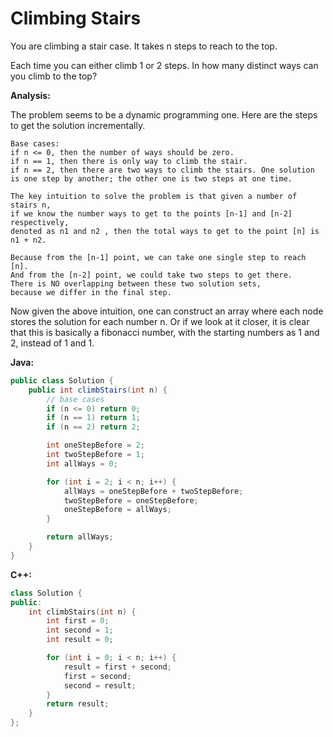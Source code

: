 # Climbing Stairs

You are climbing a stair case. It takes n steps to reach to the top.

Each time you can either climb 1 or 2 steps. In how many distinct ways can you climb to the top?

**Analysis:**

The problem seems to be a dynamic programming one.
Here are the steps to get the solution incrementally.

    Base cases:
    if n <= 0, then the number of ways should be zero.
    if n == 1, then there is only way to climb the stair.
    if n == 2, then there are two ways to climb the stairs. One solution is one step by another; the other one is two steps at one time.

    The key intuition to solve the problem is that given a number of stairs n,
    if we know the number ways to get to the points [n-1] and [n-2] respectively,
    denoted as n1 and n2 , then the total ways to get to the point [n] is n1 + n2.

    Because from the [n-1] point, we can take one single step to reach [n].
    And from the [n-2] point, we could take two steps to get there.
    There is NO overlapping between these two solution sets,
    because we differ in the final step.

Now given the above intuition, one can construct an array where each node stores the solution for each number n. Or if we look at it closer, it is clear that this is basically a fibonacci number, with the starting numbers as 1 and 2, instead of 1 and 1.

**Java:**
```java
public class Solution {
    public int climbStairs(int n) {
        // base cases
        if (n <= 0) return 0;
        if (n == 1) return 1;
        if (n == 2) return 2;

        int oneStepBefore = 2;
        int twoStepBefore = 1;
        int allWays = 0;

        for (int i = 2; i < n; i++) {
            allWays = oneStepBefore + twoStepBefore;
            twoStepBefore = oneStepBefore;
            oneStepBefore = allWays;
        }

        return allWays;
    }
}
```

**C++:**
```c++
class Solution {
public:
    int climbStairs(int n) {
        int first = 0;
        int second = 1;
        int result = 0;

        for (int i = 0; i < n; i++) {
            result = first + second;
            first = second;
            second = result;
        }
        return result;
    }
};
```
